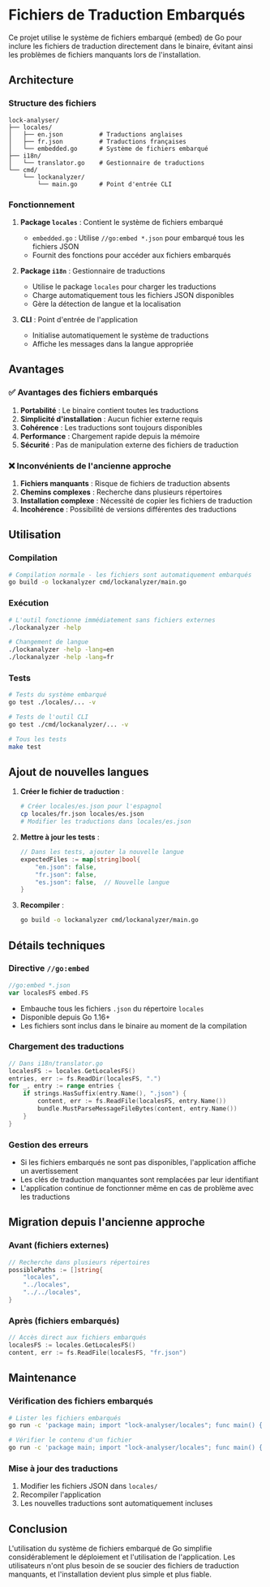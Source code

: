 # Fichiers de Traduction Embarqués

Ce projet utilise le système de fichiers embarqué (embed) de Go pour inclure les fichiers de traduction directement dans le binaire, évitant ainsi les problèmes de fichiers manquants lors de l'installation.

## Architecture

### Structure des fichiers

```
lock-analyser/
├── locales/
│   ├── en.json          # Traductions anglaises
│   ├── fr.json          # Traductions françaises
│   └── embedded.go      # Système de fichiers embarqué
├── i18n/
│   └── translator.go    # Gestionnaire de traductions
└── cmd/
    └── lockanalyzer/
        └── main.go      # Point d'entrée CLI
```

### Fonctionnement

1. **Package `locales`** : Contient le système de fichiers embarqué

   - `embedded.go` : Utilise `//go:embed *.json` pour embarqué tous les fichiers JSON
   - Fournit des fonctions pour accéder aux fichiers embarqués

2. **Package `i18n`** : Gestionnaire de traductions

   - Utilise le package `locales` pour charger les traductions
   - Charge automatiquement tous les fichiers JSON disponibles
   - Gère la détection de langue et la localisation

3. **CLI** : Point d'entrée de l'application
   - Initialise automatiquement le système de traductions
   - Affiche les messages dans la langue appropriée

## Avantages

### ✅ Avantages des fichiers embarqués

1. **Portabilité** : Le binaire contient toutes les traductions
2. **Simplicité d'installation** : Aucun fichier externe requis
3. **Cohérence** : Les traductions sont toujours disponibles
4. **Performance** : Chargement rapide depuis la mémoire
5. **Sécurité** : Pas de manipulation externe des fichiers de traduction

### ❌ Inconvénients de l'ancienne approche

1. **Fichiers manquants** : Risque de fichiers de traduction absents
2. **Chemins complexes** : Recherche dans plusieurs répertoires
3. **Installation complexe** : Nécessité de copier les fichiers de traduction
4. **Incohérence** : Possibilité de versions différentes des traductions

## Utilisation

### Compilation

```bash
# Compilation normale - les fichiers sont automatiquement embarqués
go build -o lockanalyzer cmd/lockanalyzer/main.go
```

### Exécution

```bash
# L'outil fonctionne immédiatement sans fichiers externes
./lockanalyzer -help

# Changement de langue
./lockanalyzer -help -lang=en
./lockanalyzer -help -lang=fr
```

### Tests

```bash
# Tests du système embarqué
go test ./locales/... -v

# Tests de l'outil CLI
go test ./cmd/lockanalyzer/... -v

# Tous les tests
make test
```

## Ajout de nouvelles langues

1. **Créer le fichier de traduction** :

   ```bash
   # Créer locales/es.json pour l'espagnol
   cp locales/fr.json locales/es.json
   # Modifier les traductions dans locales/es.json
   ```

2. **Mettre à jour les tests** :

   ```go
   // Dans les tests, ajouter la nouvelle langue
   expectedFiles := map[string]bool{
       "en.json": false,
       "fr.json": false,
       "es.json": false,  // Nouvelle langue
   }
   ```

3. **Recompiler** :
   ```bash
   go build -o lockanalyzer cmd/lockanalyzer/main.go
   ```

## Détails techniques

### Directive `//go:embed`

```go
//go:embed *.json
var localesFS embed.FS
```

- Embauche tous les fichiers `.json` du répertoire `locales`
- Disponible depuis Go 1.16+
- Les fichiers sont inclus dans le binaire au moment de la compilation

### Chargement des traductions

```go
// Dans i18n/translator.go
localesFS := locales.GetLocalesFS()
entries, err := fs.ReadDir(localesFS, ".")
for _, entry := range entries {
    if strings.HasSuffix(entry.Name(), ".json") {
        content, err := fs.ReadFile(localesFS, entry.Name())
        bundle.MustParseMessageFileBytes(content, entry.Name())
    }
}
```

### Gestion des erreurs

- Si les fichiers embarqués ne sont pas disponibles, l'application affiche un avertissement
- Les clés de traduction manquantes sont remplacées par leur identifiant
- L'application continue de fonctionner même en cas de problème avec les traductions

## Migration depuis l'ancienne approche

### Avant (fichiers externes)

```go
// Recherche dans plusieurs répertoires
possiblePaths := []string{
    "locales",
    "../locales",
    "../../locales",
}
```

### Après (fichiers embarqués)

```go
// Accès direct aux fichiers embarqués
localesFS := locales.GetLocalesFS()
content, err := fs.ReadFile(localesFS, "fr.json")
```

## Maintenance

### Vérification des fichiers embarqués

```bash
# Lister les fichiers embarqués
go run -c 'package main; import "lock-analyser/locales"; func main() { files, _ := locales.ListLocaleFiles(); for _, f := range files { println(f) } }'

# Vérifier le contenu d'un fichier
go run -c 'package main; import "lock-analyser/locales"; func main() { content, _ := locales.GetLocaleFile("fr.json"); println(string(content)) }'
```

### Mise à jour des traductions

1. Modifier les fichiers JSON dans `locales/`
2. Recompiler l'application
3. Les nouvelles traductions sont automatiquement incluses

## Conclusion

L'utilisation du système de fichiers embarqué de Go simplifie considérablement le déploiement et l'utilisation de l'application. Les utilisateurs n'ont plus besoin de se soucier des fichiers de traduction manquants, et l'installation devient plus simple et plus fiable.
